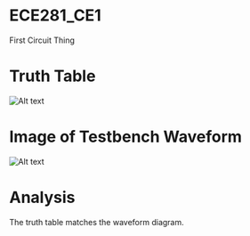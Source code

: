 ECE281_CE1
==========

First Circuit Thing

# Truth Table
![Alt text](https://github.com/RyanRedhead/ECE281_CE1/blob/master/truthtable.PNG)
# Image of Testbench Waveform
![Alt text](https://github.com/RyanRedhead/ECE281_CE1/blob/master/waveformdiagram.PNG)
# Analysis
The truth table matches the waveform diagram.
